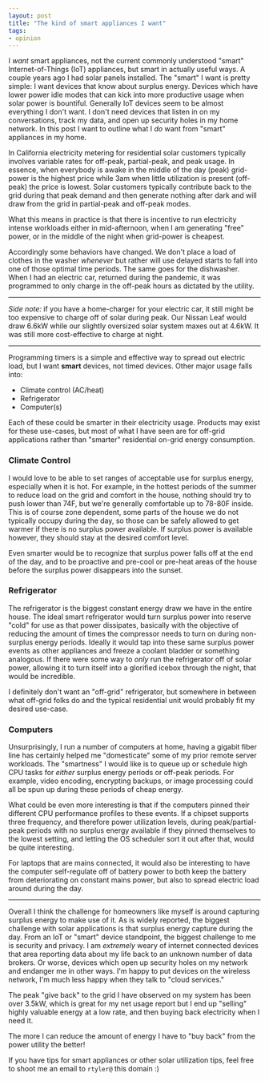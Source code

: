 ```yaml
---
layout: post
title: "The kind of smart appliances I want"
tags:
- opinion
---
```


I _want_ smart appliances, not the current commonly understood "smart"
Internet-of-Things (IoT) appliances, but smart in actually useful ways.  A
couple years ago I had solar panels installed. The "smart" I want is pretty
simple: I want devices that know about surplus energy. Devices which have lower
power idle modes that can kick into more productive usage when solar power is
bountiful. Generally IoT devices seem to be almost everything I don't want. I
don't need devices that listen in on my conversations, track my data, and open
up security holes in my home network. In this post I want to outline what I
_do_ want from "smart" appliances in my home.


In California electricity metering  for residential solar customers typically
involves variable rates for off-peak, partial-peak, and peak usage. In essence,
when everybody is awake in the middle of the day (peak) grid-power is the
highest price while 3am when little utilization is present (off-peak) the price
is lowest. Solar customers typically contribute back to the grid during that
peak demand and then generate nothing after dark and will draw from the grid in
partial-peak and off-peak modes.

What this means in practice is that there is incentive to run electricity
intense workloads either in mid-afternoon, when I am generating "free" power,
or in the middle of the night when grid-power is cheapest.

Accordingly some behaviors have changed. We don't place a load of clothes in
the washer _whenever_ but rather will use delayed starts to fall into one of
those optimal time periods. The same goes for the dishwasher. When I had an
electric car, returned during the pandemic, it was programmed to only charge in
the off-peak hours as dictated by the utility. 

---

_Side note:_ if you have a home-charger for your electric car, it still might
be too expensive to charge off of solar during peak. Our Nissan Leaf would draw
6.6kW while our slightly oversized solar system maxes out at 4.6kW. It was
still more cost-effective to charge at night.

---

Programming timers is a simple and effective way to spread out electric load,
but I want **smart** devices, not timed devices. Other major usage falls into:

* Climate control (AC/heat)
* Refrigerator
* Computer(s)

Each of these could be smarter in their electricity usage. Products may exist
for these use-cases, but most of what I have seen are for off-grid applications
rather than "smarter" residential on-grid energy consumption.

### Climate Control

I would love to be able to set ranges of acceptable use for surplus energy,
especially when it is hot. For example, in the hottest periods of the summer to
reduce load on the grid and comfort in the house, nothing should try to push
lower than 74F, but we're generally comfortable up to 78-80F inside. This is of
course zone dependent, some parts of the house we do not typically occupy
during the day, so those can be safely allowed to get warmer if there is no
surplus power available. If surplus power is available however, they should
stay at the desired comfort level.

Even smarter would be to recognize that surplus power falls off at the end of
the day, and to be proactive and pre-cool or pre-heat areas of the house before
the surplus power disappears into the sunset.

### Refrigerator

The refrigerator is the biggest constant energy draw we have in the entire
house. The ideal smart refrigerator would turn surplus power into reserve
"cold" for use as that power dissipates, basically with the objective of
reducing the amount of times the compressor needs to turn on during non-surplus
energy periods. Ideally it would tap into these same surplus power events as
other appliances and freeze a coolant bladder or something analogous. If there
were some way to _only_ run the refrigerator off of solar power, allowing it to
turn itself into a glorified icebox through the night, that would be incredible.

I definitely don't want an "off-grid" refrigerator, but somewhere in between
what off-grid folks do and the typical residential unit would probably fit my
desired use-case.

### Computers

Unsurprisingly, I run a number of computers at home, having a gigabit fiber
line has certainly helped me "domesticate" some of my prior remote server
workloads. The "smartness" I would like is to queue up or schedule high CPU
tasks for _either_ surplus energy periods or off-peak periods. For example,
video encoding, encrypting backups, or image processing could all be spun up
during these periods of cheap energy.

What could be even more interesting is that if the computers pinned their
different CPU performance profiles to these events. If a chipset supports three
frequency, and therefore power utilization levels, during peak/partial-peak
periods with no surplus energy available if they pinned themselves to the
lowest setting, and letting the OS scheduler sort it out after that, would be
quite interesting.

For laptops that are mains connected, it would also be interesting to have the
computer self-regulate off of battery power to both keep the battery from
deteriorating on constant mains power, but also to spread electric load around
during the day.

---

Overall I think the challenge for homeowners like myself is around capturing
surplus energy to make use of it. As is widely reported, the biggest challenge
with solar applications is that surplus energy capture during the day. From an
IoT or "smart" device standpoint, the biggest challenge to me is security and
privacy. I am _extremely_ weary of internet connected devices that area
reporting data about my life back to an unknown number of data brokers. Or
worse, devices which open up security holes on my network and endanger me in
other ways. I'm happy to put devices on the wireless network, I'm much less
happy when they talk to "cloud services."

The peak "give back" to the grid I have observed on my system has been over
3.5kW, which is great for my net usage report but I end up "selling" highly
valuable energy at a low rate, and then buying back electricity when I need
it.

The more I can reduce the amount of energy I have to "buy back" from the power
utility the better!


If you have tips for smart appliances or other solar utilization tips, feel
free to shoot me an email to `rtyler@` this domain :)
